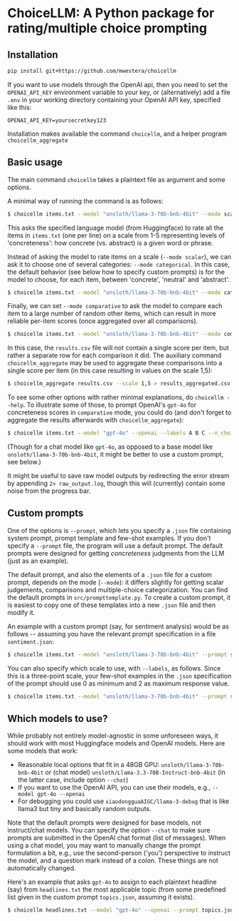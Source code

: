 # ChoiceLLM: A Python package for rating/multiple choice prompting 

## Installation

```bash
pip install git+https://github.com/mwestera/choicellm
```

If you want to use models through the OpenAI api, then you need to set the `OPENAI_API_KEY` environment variable to your key, or (alternatively) add a file `.env` in your working directory containing your OpenAI API key, specified like this:

`OPENAI_API_KEY=yoursecretkey123`

Installation makes available the command `choicellm`, and a helper program `choicellm_aggregate`

## Basic usage

The main command `choicellm` takes a plaintext file as argument and some options.

A minimal way of running the command is as follows:

```bash
$ choicellm items.txt --model "unsloth/llama-3-70b-bnb-4bit" --mode scalar > results.csv
```

This asks the specified language model (from Huggingface) to rate all the items in `items.txt` (one per line) on a scale from 1-5 representing levels of 'concreteness': how concrete (vs. abstract) is a given word or phrase.

Instead of asking the model to rate items on a scale (`--mode scalar`), we can ask it to choose one of several categories: `--mode categorical`. In this case, the default behavior (see below how to specify custom prompts) is for the model to choose, for each item, between 'concrete', 'neutral' and 'abstract'.

```bash
$ choicellm items.txt --model "unsloth/llama-3-70b-bnb-4bit" --mode categorical > results.csv
```

Finally, we can set `--mode comparative` to ask the model to compare each item to a large number of random other items, which can result in more reliable per-item scores (once aggregated over all comparisons).

```bash
$ choicellm items.txt --model "unsloth/llama-3-70b-bnb-4bit" --mode comparative > results.csv
```

In this case, the `results.csv` file will not contain a single score per item, but rather a separate row for each comparison it did. The auxiliary command `choicellm_aggregate` may be used to aggregate these comparisons into a single score per item (in this case resulting in values on the scale 1,5):

```bash
$ choicellm_aggregate results.csv --scale 1,5 > results_aggregated.csv
```

To see some other options with rather minimal explanations, do `choicellm --help`. To illustrate some of those, to prompt OpenAI's `gpt-4o` for concreteness scores in `comparative` mode, you could do (and don't forget to aggregate the results afterwards with `choicellm_aggregate`):

```bash
$ choicellm items.txt --model "gpt-4o" --openai --labels A B C --n_choices 3 --n_comparisons 50 --mode comparative > results.csv
```

(Though for a chat model like `gpt-4o`, as opposed to a base model like `unsloth/llama-3-70b-bnb-4bit`, it might be better to use a custom prompt, see below.)

It might be useful to save raw model outputs by redirecting the error stream by appending `2> raw_output.log`, though this will (currently) contain some noise from the progress bar.

## Custom prompts

One of the options is `--prompt`, which lets you specify a `.json` file containing system prompt, prompt template and few-shot examples. If you don't specify a `--prompt` file, the program will use a default prompt. The default prompts were designed for getting _concreteness_ judgments from the LLM (just as an example).

The default prompt, and also the elements of a `.json` file for a custom prompt, depends on the mode (`--mode`): it differs slightly for getting scalar judgements, comparisons and multiple-choice categorization. You can find the default prompts in `src/prompttemplate.py`. To create a custom prompt, it is easiest to copy one of these templates into a new `.json` file and then modify it. 

An example with a custom prompt (say, for sentiment analysis) would be as follows -- assuming you have the relevant prompt specification in a file `sentiment.json`: 

```bash
$ choicellm items.txt --model "unsloth/llama-3-70b-bnb-4bit" --prompt sentiment.json --mode scalar > results.csv
```

You can also specify which scale to use, with `--labels`, as follows. Since this is a three-point scale, your few-shot examples in the `.json` specification of the prompt should use 0 as minimum and 2 as maximum response value.

```bash
$ choicellm items.txt --model "unsloth/llama-3-70b-bnb-4bit" --prompt sentiment.json --labels -1 0 1 --mode scalar > results.csv
```

## Which models to use?

While probably not entirely model-agnostic in some unforeseen ways, it should work with most Huggingface models and OpenAI models. Here are some models that work: 

- Reasonable local options that fit in a 48GB GPU: `unsloth/llama-3-70b-bnb-4bit` or (chat model) `unsloth/Llama-3.3-70B-Instruct-bnb-4bit` (in the latter case, include option `--chat`)
- If you want to use the OpenAI API, you can use their models, e.g., `--model gpt-4o --openai`
- For debugging you could use `xiaodongguaAIGC/llama-3-debug` that is like llama3 but tiny and basically random outputs. 

Note that the default prompts were designed for base models, not instruct/chat models. You can specify the option `--chat` to make sure prompts are submitted in the OpenAI chat format (list of messages). When using a chat model, you may want to manually change the prompt formulation a bit, e.g., use the second-person ('you') perspective to instruct the model, and a question mark instead of a colon. These things are not automatically changed.

Here's an example that asks `gpt-4o` to assign to each plaintext headline (say) from `headlines.txt` the most applicable topic (from some predefined list given in the custom prompt `topics.json`, assuming it exists). 

```bash
$ choicellm headlines.txt --model "gpt-4o" --openai --prompt topics.json --mode categorical > results.csv 2> raw_llm_output.log
```

